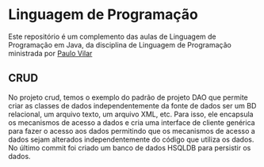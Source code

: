 Linguagem de Programação
========================

Este repositório é um complemento das aulas de Linguagem de Programação em Java, da disciplina de Linguagem de Programação ministrada por [Paulo Vilar](https://github.com/paulolvilar)

CRUD
----

No projeto crud, temos o exemplo do padrão de projeto DAO que permite criar as classes de dados independentemente da fonte de dados ser um BD relacional, um arquivo texto, um arquivo XML, etc. Para isso, ele encapsula os mecanismos de acesso a dados e cria uma interface de cliente genérica para fazer o acesso aos dados permitindo que os mecanismos de acesso a dados sejam alterados independentemente do código que utiliza os dados. No último commit foi criado um banco de dados HSQLDB para persistir os dados.


